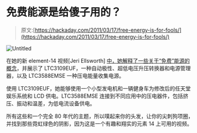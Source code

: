 # 免费能源是给傻子用的？

> 原文:[https://hackaday.com/2011/03/17/free-energy-is-for-fools/](https://hackaday.com/2011/03/17/free-energy-is-for-fools/)

![](../Images/d092f765c132e7648395c6cbcd3a0823.png "Untitled")

在她的新 element-14 视频[Jeri Ellsworth] [中，她解释了一些关于“免费”能源的概念](http://www.element-14.com/community/groups/jeri-ellsworth?view=overview)，并展示了 LTC3109EUF，一种自动极性、超低电压升压转换器和电源管理器，以及 LTC3588EMSE 一种压电能量收集电源。

使用 LTC3109EUF，她能够使用一个小型发电机和一辆健身车为修改后的任天堂娱乐系统和 LCD 供电。LTC3588EMSE 连接到不同应用中的压电器件，包括挤压、振动和温差，为低电流设备供电。

所有这些和一个完全 80 年代的主题，所以噗起来你的头发，让你的尖刺狗项圈，并找到那些霓虹绿色的阴影，因为这是一个有趣和翔实的元素 14 上可用的视频。